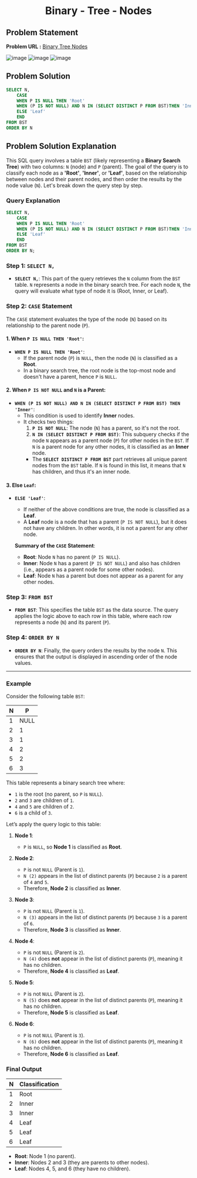 <h1 align='center'>Binary - Tree - Nodes</h1>

## Problem Statement

**Problem URL :** [Binary Tree Nodes](https://www.hackerrank.com/challenges/binary-search-tree-1/problem?isFullScreen=true)

![image](https://github.com/user-attachments/assets/e1892df0-f395-460a-be82-a0940515a400)
![image](https://github.com/user-attachments/assets/486d80db-5f0e-42f0-81b7-e24b8bb9bbc3)
![image](https://github.com/user-attachments/assets/a2790183-c56f-4897-8105-aa1d0fc0eecb)

## Problem Solution
```sql
SELECT N,
    CASE
    WHEN P IS NULL THEN 'Root'
    WHEN (P IS NOT NULL) AND N IN (SELECT DISTINCT P FROM BST)THEN 'Inner'
    ELSE 'Leaf'
    END
FROM BST
ORDER BY N
```

## Problem Solution Explanation
This SQL query involves a table `BST` (likely representing a **Binary Search Tree**) with two columns: `N` (node) and `P` (parent). The goal of the query is to classify each node as a **'Root'**, **'Inner'**, or **'Leaf'**, based on the relationship between nodes and their parent nodes, and then order the results by the node value (`N`). Let's break down the query step by step.

### Query Explanation

```sql
SELECT N,
    CASE
    WHEN P IS NULL THEN 'Root'
    WHEN (P IS NOT NULL) AND N IN (SELECT DISTINCT P FROM BST)THEN 'Inner'
    ELSE 'Leaf'
    END
FROM BST
ORDER BY N;
```

### Step 1: `SELECT N,`

- **`SELECT N,`**: This part of the query retrieves the `N` column from the `BST` table. `N` represents a node in the binary search tree. For each node `N`, the query will evaluate what type of node it is (Root, Inner, or Leaf).

### Step 2: `CASE` Statement

The `CASE` statement evaluates the type of the node (`N`) based on its relationship to the parent node (`P`).

#### 1. **When `P IS NULL THEN 'Root'`:**

- **`WHEN P IS NULL THEN 'Root'`**:
  - If the parent node (`P`) is `NULL`, then the node (`N`) is classified as a **Root**.
  - In a binary search tree, the root node is the top-most node and doesn't have a parent, hence `P` is `NULL`.

#### 2. **When `P IS NOT NULL` and `N` is a Parent:**

- **`WHEN (P IS NOT NULL) AND N IN (SELECT DISTINCT P FROM BST) THEN 'Inner'`**:
  - This condition is used to identify **Inner** nodes.
  - It checks two things:
    1. **`P IS NOT NULL`**: The node (`N`) has a parent, so it's not the root.
    2. **`N IN (SELECT DISTINCT P FROM BST)`**: This subquery checks if the node `N` appears as a parent node (`P`) for other nodes in the `BST`. If `N` is a parent node for any other nodes, it is classified as an **Inner** node.
      - The **`SELECT DISTINCT P FROM BST`** part retrieves all unique parent nodes from the `BST` table. If `N` is found in this list, it means that `N` has children, and thus it's an inner node.

#### 3. **Else `Leaf`:**

- **`ELSE 'Leaf'`**:
  - If neither of the above conditions are true, the node is classified as a **Leaf**.
  - A **Leaf** node is a node that has a parent (`P IS NOT NULL`), but it does not have any children. In other words, it is not a parent for any other node.
  
  **Summary of the `CASE` Statement**:
  - **Root**: Node `N` has no parent (`P IS NULL`).
  - **Inner**: Node `N` has a parent (`P IS NOT NULL`) and also has children (i.e., appears as a parent node for some other nodes).
  - **Leaf**: Node `N` has a parent but does not appear as a parent for any other nodes.

### Step 3: `FROM BST`

- **`FROM BST`**: This specifies the table `BST` as the data source. The query applies the logic above to each row in this table, where each row represents a node (`N`) and its parent (`P`).

### Step 4: `ORDER BY N`

- **`ORDER BY N`**: Finally, the query orders the results by the node `N`. This ensures that the output is displayed in ascending order of the node values.

---

### Example

Consider the following table `BST`:

| N   | P   |
|-----|-----|
| 1   | NULL|
| 2   | 1   |
| 3   | 1   |
| 4   | 2   |
| 5   | 2   |
| 6   | 3   |

This table represents a binary search tree where:
- `1` is the root (no parent, so `P` is `NULL`).
- `2` and `3` are children of `1`.
- `4` and `5` are children of `2`.
- `6` is a child of `3`.

Let’s apply the query logic to this table:

1. **Node 1**:
   - `P` is `NULL`, so **Node 1** is classified as **Root**.

2. **Node 2**:
   - `P` is not `NULL` (Parent is `1`).
   - `N (2)` appears in the list of distinct parents (`P`) because `2` is a parent of `4` and `5`.
   - Therefore, **Node 2** is classified as **Inner**.

3. **Node 3**:
   - `P` is not `NULL` (Parent is `1`).
   - `N (3)` appears in the list of distinct parents (`P`) because `3` is a parent of `6`.
   - Therefore, **Node 3** is classified as **Inner**.

4. **Node 4**:
   - `P` is not `NULL` (Parent is `2`).
   - `N (4)` does **not** appear in the list of distinct parents (`P`), meaning it has no children.
   - Therefore, **Node 4** is classified as **Leaf**.

5. **Node 5**:
   - `P` is not `NULL` (Parent is `2`).
   - `N (5)` does **not** appear in the list of distinct parents (`P`), meaning it has no children.
   - Therefore, **Node 5** is classified as **Leaf**.

6. **Node 6**:
   - `P` is not `NULL` (Parent is `3`).
   - `N (6)` does **not** appear in the list of distinct parents (`P`), meaning it has no children.
   - Therefore, **Node 6** is classified as **Leaf**.

### Final Output

| N   | Classification |
|-----|----------------|
| 1   | Root           |
| 2   | Inner          |
| 3   | Inner          |
| 4   | Leaf           |
| 5   | Leaf           |
| 6   | Leaf           |

- **Root**: Node 1 (no parent).
- **Inner**: Nodes 2 and 3 (they are parents to other nodes).
- **Leaf**: Nodes 4, 5, and 6 (they have no children).

